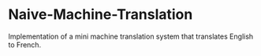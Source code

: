 # Naive-Machine-Translation
Implementation of a mini machine translation system that translates English to French.
